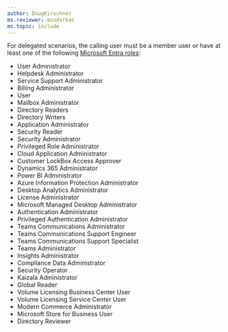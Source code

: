 ```yaml
---
author: DougKirschner
ms.reviewer: msodsrbac
ms.topic: include
---
```


For delegated scenarios, the calling user must be a member user or have at least one of the following [Microsoft Entra roles](/entra/identity/role-based-access-control/permissions-reference?toc=%2Fgraph%2Ftoc.json):

- User Administrator
- Helpdesk Administrator
- Service Support Administrator
- Billing Administrator
- User
- Mailbox Administrator
- Directory Readers
- Directory Writers
- Application Administrator
- Security Reader
- Security Administrator
- Privileged Role Administrator
- Cloud Application Administrator
- Customer LockBox Access Approver
- Dynamics 365 Administrator
- Power BI Administrator
- Azure Information Protection Administrator
- Desktop Analytics Administrator
- License Administrator
- Microsoft Managed Desktop Administrator
- Authentication Administrator
- Privileged Authentication Administrator
- Teams Communications Administrator
- Teams Communications Support Engineer
- Teams Communications Support Specialist
- Teams Administrator
- Insights Administrator
- Compliance Data Administrator
- Security Operator
- Kaizala Administrator
- Global Reader
- Volume Licensing Business Center User
- Volume Licensing Service Center User
- Modern Commerce Administrator
- Microsoft Store for Business User
- Directory Reviewer
